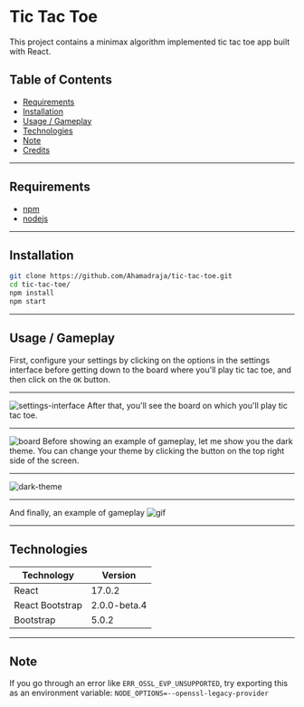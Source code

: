 # Tic Tac Toe 

This project contains a minimax algorithm implemented tic tac toe app built with React.

## Table of Contents

- [Requirements](#requirements)
- [Installation](#installation)
- [Usage / Gameplay](#usage--gameplay)
- [Technologies](#technologies)
- [Note](#note)
- [Credits](#credits)

---

## Requirements

- [npm](https://www.npmjs.com/)
- [nodejs](https://nodejs.org/en/)

---

## Installation

```bash
git clone https://github.com/Ahamadraja/tic-tac-toe.git
cd tic-tac-toe/
npm install
npm start
```

---

## Usage / Gameplay

First, configure your settings by clicking on the options in the settings interface before getting down to the board where you'll play tic tac toe, and then click on the `OK` button.

---

![settings-interface](https://user-images.githubusercontent.com/81323808/129343585-d9c894a0-d39e-47a7-885f-7e14b40c410a.png)
After that, you'll see the board on which you'll play tic tac toe.

---

![board](https://user-images.githubusercontent.com/81323808/129342207-c153b989-698f-4808-83f5-f96011ed2fbe.png)
Before showing an example of gameplay, let me show you the dark theme. You can change your theme by clicking the button on the top right side of the screen.

---

![dark-theme](https://user-images.githubusercontent.com/81323808/129342269-8454f293-7b71-42e2-9b5f-b8e8225d6240.png)

---

And finally, an example of gameplay
![gif](https://user-images.githubusercontent.com/81323808/129346406-18fc7be9-e8c3-470f-a0a9-c33d5d733df7.gif)

---

## Technologies

| Technology      | Version      |
| --------------- | ------------ |
| React           | 17.0.2       |
| React Bootstrap | 2.0.0-beta.4 |
| Bootstrap       | 5.0.2        |

---

## Note

If you go through an error like `ERR_OSSL_EVP_UNSUPPORTED`, try exporting this as an environment variable:
`NODE_OPTIONS=--openssl-legacy-provider`

